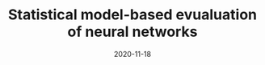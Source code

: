 ---
title: "Statistical model-based evualuation of neural networks"
collection: publications
permalink: /publication/2020-11-18-mmse
excerpt: "Using a statistical model-based data generation, we develop an experimental setup for the evaluation of neural networks (NNs). The setup helps to benchmark a set of NNs vis-a-vis minimum-mean-square-error (MMSE) performance bounds. This allows us to test the effects of training data size, data dimension, data geometry, noise, and mismatch between training and testing conditions. In the proposed setup, we use a Gaussian mixture distribution to generate data for training and testing a set of competing NNs. Our experiments show the importance of understanding the type and statistical conditions of data for appropriate application and design of NNs."
date: 2020-11-18
venue: 'Arxiv'
paperurl: https://mrsandipandas.github.io/files/mmse.pdf
citation: 'Das S, Gohain PB, Javid AM, Eldar YC, Chatterjee S. Statistical model-based evaluation of neural networks. arXiv preprint arXiv:2011.09015. 2020 Nov 18.'
---